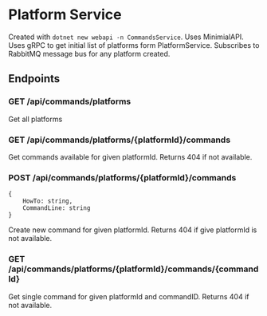 # Platform Service

Created with `dotnet new webapi -n CommandsService`.
Uses MinimialAPI.
Uses gRPC to get initial list of platforms form PlatformService.
Subscribes to RabbitMQ message bus for any platform created.

## Endpoints
### GET /api/commands/platforms
Get all platforms

### GET /api/commands/platforms/{platformId}/commands
Get commands available for given platformId. Returns 404 if not available.

### POST /api/commands/platforms/{platformId}/commands
```
{
    HowTo: string,
    CommandLine: string
}
```
Create new command for given platformId. Returns 404 if give platformId is not available.

### GET /api/commands/platforms/{platformId}/commands/{commandId}
Get single command for given platformId and commandID. Returns 404 if not available.